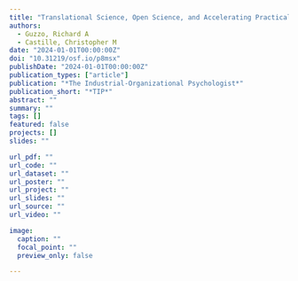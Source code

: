 ```yaml
---
title: "Translational Science, Open Science, and Accelerating Practical Impact"
authors:
  - Guzzo, Richard A
  - Castille, Christopher M
date: "2024-01-01T00:00:00Z"
doi: "10.31219/osf.io/p8msx"
publishDate: "2024-01-01T00:00:00Z"
publication_types: ["article"]
publication: "*The Industrial-Organizational Psychologist*"
publication_short: "*TIP*"
abstract: ""
summary: ""
tags: []
featured: false
projects: []
slides: ""

url_pdf: ""
url_code: ""
url_dataset: ""
url_poster: ""
url_project: ""
url_slides: ""
url_source: ""
url_video: ""

image:
  caption: ""
  focal_point: ""
  preview_only: false

---
```

